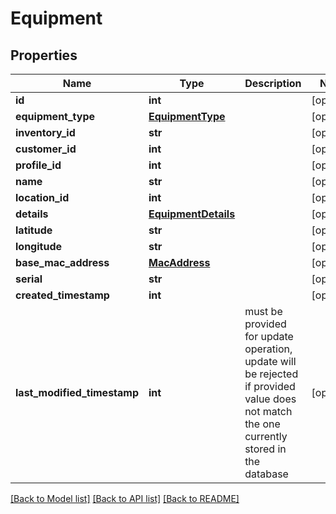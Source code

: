 # Equipment

## Properties
Name | Type | Description | Notes
------------ | ------------- | ------------- | -------------
**id** | **int** |  | [optional] 
**equipment_type** | [**EquipmentType**](EquipmentType.md) |  | [optional] 
**inventory_id** | **str** |  | [optional] 
**customer_id** | **int** |  | [optional] 
**profile_id** | **int** |  | [optional] 
**name** | **str** |  | [optional] 
**location_id** | **int** |  | [optional] 
**details** | [**EquipmentDetails**](EquipmentDetails.md) |  | [optional] 
**latitude** | **str** |  | [optional] 
**longitude** | **str** |  | [optional] 
**base_mac_address** | [**MacAddress**](MacAddress.md) |  | [optional] 
**serial** | **str** |  | [optional] 
**created_timestamp** | **int** |  | [optional] 
**last_modified_timestamp** | **int** | must be provided for update operation, update will be rejected if provided value does not match the one currently stored in the database | [optional] 

[[Back to Model list]](../README.md#documentation-for-models) [[Back to API list]](../README.md#documentation-for-api-endpoints) [[Back to README]](../README.md)

